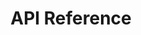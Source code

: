 ---
title: API Reference

language_tabs:
  # - shell
  # - ruby
  # - python
  - javascript

toc_footers:
  - <a href='/#/apps'>My apps</a>
  - <a href='https://scaphold.io/blog/'>Blog</a>

includes:
  - introduction
  - tutorial
  - integrations
  - reference
  - errors

search: true
---